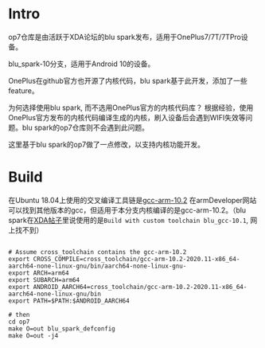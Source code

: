 # Intro
op7仓库是由活跃于XDA论坛的blu spark发布，适用于OnePlus7/7T/7TPro设备。

blu_spark-10分支，适用于Android 10的设备。

OnePlus在github官方也开源了内核代码，blu spark基于此开发，添加了一些feature。

为何选择使用blu spark, 而不选用OnePlus官方的内核代码库？
根据经验，使用OnePlus官方发布的内核代码编译生成的内核，刷入设备后会遇到WIFI失效等问题。blu spark的op7仓库则不会遇到此问题。

这里基于blu spark的op7做了一点修改，以支持内核功能开发。

# Build
在Ubuntu 18.04上使用的交叉编译工具链是[gcc-arm-10.2](https://developer.arm.com/-/media/Files/downloads/gnu-a/10.2-2020.11/binrel/gcc-arm-10.2-2020.11-x86_64-aarch64-none-linux-gnu.tar.xz?revision=972019b5-912f-4ae6-864a-f61f570e2e7e&hash=69DCE959E8C9BCB04BC33D907D537CBD30ED56E9)
在armDeveloper网站可以找到其他版本的gcc，但适用于本分支内核编译的是gcc-arm-10.2。（blu spark在[XDA帖子](https://forum.xda-developers.com/t/kernel-blu_spark-r106-op7-pro-oos-custom-a10.3944179/)里说使用的是`Build with custom toolchain blu_gcc-10.1`, 网上找不到）

```

# Assume cross_toolchain contains the gcc-arm-10.2
export CROSS_COMPILE=cross_toolchain/gcc-arm-10.2-2020.11-x86_64-aarch64-none-linux-gnu/bin/aarch64-none-linux-gnu-
export ARCH=arm64
export SUBARCH=arm64
export ANDROID_AARCH64=cross_toolchain/gcc-arm-10.2-2020.11-x86_64-aarch64-none-linux-gnu/bin
export PATH=$PATH:$ANDROID_AARCH64

# then
cd op7
make O=out blu_spark_defconfig
make O=out -j4
```
